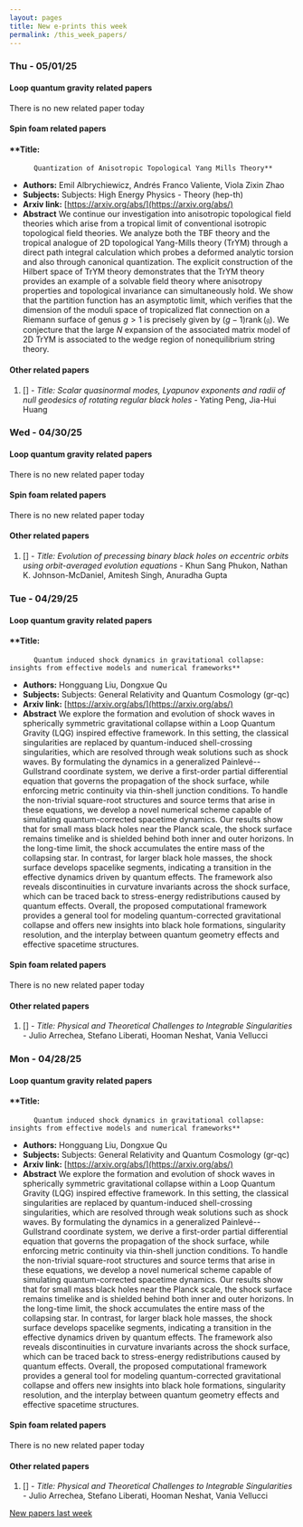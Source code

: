 ```yaml
---
layout: pages
title: New e-prints this week
permalink: /this_week_papers/
---
```




### Thu - 05/01/25

#### Loop quantum gravity related papers

There is no new related paper today 

#### Spin foam related papers

#### **Title:
          Quantization of Anisotropic Topological Yang Mills Theory**
 - **Authors:** Emil Albrychiewicz, Andrés Franco Valiente, Viola Zixin Zhao
 - **Subjects:** Subjects:
High Energy Physics - Theory (hep-th)
 - **Arxiv link:** [https://arxiv.org/abs/](https://arxiv.org/abs/)
 - **Abstract**
 We continue our investigation into anisotropic topological field theories which arise from a tropical limit of conventional isotropic topological field theories. We analyze both the TBF theory and the tropical analogue of 2D topological Yang-Mills theory (TrYM) through a direct path integral calculation which probes a deformed analytic torsion and also through canonical quantization. The explicit construction of the Hilbert space of TrYM theory demonstrates that the TrYM theory provides an example of a solvable field theory where anisotropy properties and topological invariance can simultaneously hold. We show that the partition function has an asymptotic limit, which verifies that the dimension of the moduli space of tropicalized flat connection on a Riemann surface of genus $g>1$ is precisely given by $(g-1) \operatorname{rank}(\mathfrak{g})$. We conjecture that the large $N$ expansion of the associated matrix model of 2D TrYM is associated to the wedge region of nonequilibrium string theory. 



#### Other related papers

1. [[]](https://arxiv.org/abs/) - *Title:
          Scalar quasinormal modes, Lyapunov exponents and radii of null geodesics of rotating regular black holes* - Yating Peng, Jia-Hui Huang



### Wed - 04/30/25

#### Loop quantum gravity related papers

There is no new related paper today 

#### Spin foam related papers

There is no new related paper today 



#### Other related papers

1. [[]](https://arxiv.org/abs/) - *Title:
          Evolution of precessing binary black holes on eccentric orbits using orbit-averaged evolution equations* - Khun Sang Phukon, Nathan K. Johnson-McDaniel, Amitesh Singh, Anuradha Gupta



### Tue - 04/29/25

#### Loop quantum gravity related papers

#### **Title:
          Quantum induced shock dynamics in gravitational collapse: insights from effective models and numerical frameworks**
 - **Authors:** Hongguang Liu, Dongxue Qu
 - **Subjects:** Subjects:
General Relativity and Quantum Cosmology (gr-qc)
 - **Arxiv link:** [https://arxiv.org/abs/](https://arxiv.org/abs/)
 - **Abstract**
 We explore the formation and evolution of shock waves in spherically symmetric gravitational collapse within a Loop Quantum Gravity (LQG) inspired effective framework. In this setting, the classical singularities are replaced by quantum-induced shell-crossing singularities, which are resolved through weak solutions such as shock waves. By formulating the dynamics in a generalized Painlevé--Gullstrand coordinate system, we derive a first-order partial differential equation that governs the propagation of the shock surface, while enforcing metric continuity via thin-shell junction conditions. To handle the non-trivial square-root structures and source terms that arise in these equations, we develop a novel numerical scheme capable of simulating quantum-corrected spacetime dynamics. Our results show that for small mass black holes near the Planck scale, the shock surface remains timelike and is shielded behind both inner and outer horizons. In the long-time limit, the shock accumulates the entire mass of the collapsing star. In contrast, for larger black hole masses, the shock surface develops spacelike segments, indicating a transition in the effective dynamics driven by quantum effects. The framework also reveals discontinuities in curvature invariants across the shock surface, which can be traced back to stress-energy redistributions caused by quantum effects. Overall, the proposed computational framework provides a general tool for modeling quantum-corrected gravitational collapse and offers new insights into black hole formations, singularity resolution, and the interplay between quantum geometry effects and effective spacetime structures. 

#### Spin foam related papers

There is no new related paper today 



#### Other related papers

1. [[]](https://arxiv.org/abs/) - *Title:
          Physical and Theoretical Challenges to Integrable Singularities* - Julio Arrechea, Stefano Liberati, Hooman Neshat, Vania Vellucci



### Mon - 04/28/25

#### Loop quantum gravity related papers

#### **Title:
          Quantum induced shock dynamics in gravitational collapse: insights from effective models and numerical frameworks**
 - **Authors:** Hongguang Liu, Dongxue Qu
 - **Subjects:** Subjects:
General Relativity and Quantum Cosmology (gr-qc)
 - **Arxiv link:** [https://arxiv.org/abs/](https://arxiv.org/abs/)
 - **Abstract**
 We explore the formation and evolution of shock waves in spherically symmetric gravitational collapse within a Loop Quantum Gravity (LQG) inspired effective framework. In this setting, the classical singularities are replaced by quantum-induced shell-crossing singularities, which are resolved through weak solutions such as shock waves. By formulating the dynamics in a generalized Painlevé--Gullstrand coordinate system, we derive a first-order partial differential equation that governs the propagation of the shock surface, while enforcing metric continuity via thin-shell junction conditions. To handle the non-trivial square-root structures and source terms that arise in these equations, we develop a novel numerical scheme capable of simulating quantum-corrected spacetime dynamics. Our results show that for small mass black holes near the Planck scale, the shock surface remains timelike and is shielded behind both inner and outer horizons. In the long-time limit, the shock accumulates the entire mass of the collapsing star. In contrast, for larger black hole masses, the shock surface develops spacelike segments, indicating a transition in the effective dynamics driven by quantum effects. The framework also reveals discontinuities in curvature invariants across the shock surface, which can be traced back to stress-energy redistributions caused by quantum effects. Overall, the proposed computational framework provides a general tool for modeling quantum-corrected gravitational collapse and offers new insights into black hole formations, singularity resolution, and the interplay between quantum geometry effects and effective spacetime structures. 

#### Spin foam related papers

There is no new related paper today 



#### Other related papers

1. [[]](https://arxiv.org/abs/) - *Title:
          Physical and Theoretical Challenges to Integrable Singularities* - Julio Arrechea, Stefano Liberati, Hooman Neshat, Vania Vellucci






[New papers last week]({{site.url}}/archived/weekly/pre-prints/2025/04/28/archived_weekly_papers.html)